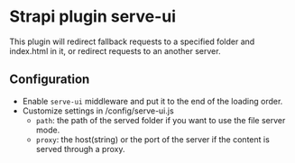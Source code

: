 # Strapi plugin serve-ui

This plugin will redirect fallback requests to a specified folder and index.html in it, or redirect requests to an another server.

## Configuration
- Enable `serve-ui` middleware and put it to the end of the loading order.
- Customize settings in /config/serve-ui.js
  - `path`: the path of the served folder if you want to use the file server mode.
  - `proxy`: the host(string) or the port of the server if the content is served through a proxy.